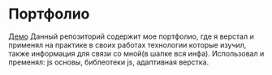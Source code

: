 # Портфолио
[Демо](https://merk228.github.io/portfolio/)
Данный репозиторий содержит мое портфолио, где я верстал и применял на практике в своих работах технологии которые изучил, также информация для связи со мной(в шапке вся инфа).
Использовал и пременял: 
js основы, библеотеки js, адаптивная верстка.
